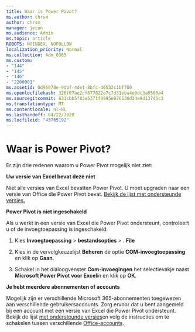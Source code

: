 ```yaml
---
title: Waar is Power Pivot?
ms.author: chrsm
author: chrsm
manager: jecon
ms.audience: Admin
ms.topic: article
ROBOTS: NOINDEX, NOFOLLOW
localization_priority: Normal
ms.collection: Adm_O365
ms.custom:
- "144"
- "145"
- "146"
- "2200001"
ms.assetid: 0d95078e-9dbf-4def-8bfc-d6532c1bff00
ms.openlocfilehash: 326f07ae2cf677822e7c7d31eba4e0dc3a6506a4
ms.sourcegitcommit: 631cbb5f03e5371f0995e976536d24e9d13746c3
ms.translationtype: MT
ms.contentlocale: nl-NL
ms.lasthandoff: 04/22/2020
ms.locfileid: "43765192"
---
```

# <a name="where-is-power-pivot"></a>Waar is Power Pivot?

Er zijn drie redenen waarom u Power Pivot mogelijk niet ziet:
  
**Uw versie van Excel bevat deze niet**
  
Niet alle versies van Excel bevatten Power Pivot. U moet upgraden naar een versie van Office die Power Pivot bevat. [Bekijk de lijst met ondersteunde versies.](https://support.office.com/article/aa64e217-4b6e-410b-8337-20b87e1c2a4b.aspx)
  
**Power Pivot is niet ingeschakeld**
  
Als u werkt in een versie van Excel die Power Pivot ondersteunt, controleert u of de invoegtoepassing is ingeschakeld:
  
1. Kies **Invoegtoepassing** \> **bestandsopties** \> . **File**

2. Kies in de vervolgkeuzelijst **Beheren** de optie **COM-invoegtoepassing** en klik op **Gaan**.

3. Schakel in het dialoogvenster **Com-invoegingen** het selectievakje naast **Microsoft Power Pivot voor Excel**in en klik op **OK**.

**Je hebt meerdere abonnementen of accounts**
  
Mogelijk zijn er verschillende Microsoft 365-abonnementen toegewezen aan verschillende gebruikersaccounts. Zorg ervoor dat u bent aangemeld bij een account met een versie van Excel die Power Pivot ondersteunt. Bekijk de lijst [met ondersteunde versies](https://support.office.com/article/aa64e217-4b6e-410b-8337-20b87e1c2a4b.aspx)en volg de instructies om te schakelen tussen verschillende [Office-accounts](https://support.office.com/article/b9582171-fd1f-4284-9846-bdd72bb28426.aspx#BKMK_WebSwitchAccounts).
